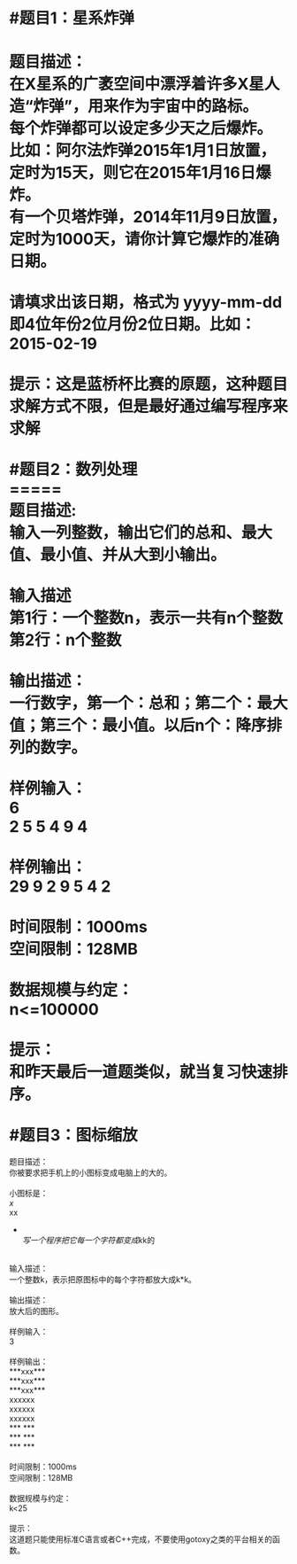 #题目1：星系炸弹<br>
=====
题目描述：<br>
在X星系的广袤空间中漂浮着许多X星人造“炸弹”，用来作为宇宙中的路标。<br>
每个炸弹都可以设定多少天之后爆炸。<br>
比如：阿尔法炸弹2015年1月1日放置，定时为15天，则它在2015年1月16日爆炸。<br>
有一个贝塔炸弹，2014年11月9日放置，定时为1000天，请你计算它爆炸的准确日期。<br>
<br>
请填求出该日期，格式为 yyyy-mm-dd  即4位年份2位月份2位日期。比如：2015-02-19<br>
<br>
提示：这是蓝桥杯比赛的原题，这种题目求解方式不限，但是最好通过编写程序来求解<br>
<br>
#题目2：数列处理<br>
=====<br>
题目描述:<br>
输入一列整数，输出它们的总和、最大值、最小值、并从大到小输出。<br>
<br>
输入描述<br>
第1行：一个整数n，表示一共有n个整数<br>
第2行：n个整数<br>
<br>
输出描述：<br>
一行数字，第一个：总和；第二个：最大值；第三个：最小值。以后n个：降序排列的数字。<br>
<br>
样例输入：<br>
6<br>
2 5 5 4 9 4<br>
<br>
样例输出：<br>
29 9 2 9 5 4 2<br>
<br>
时间限制：1000ms<br>
空间限制：128MB<br>
<br>
数据规模与约定：<br>
n<=100000<br>
<br>
提示：<br>
和昨天最后一道题类似，就当复习快速排序。<br>
<br>
#题目3：图标缩放<br>
=====
题目描述：<br>
你被要求把手机上的小图标变成电脑上的大的。<br>
<br>
小图标是：<br>
*x*<br>
  xx<br>
*  *<br>
写一个程序把它每一个字符都变成k*k的<br>
<br>
输入描述：<br>
一个整数k，表示把原图标中的每个字符都放大成k*k。<br>
<br>
输出描述：<br>
放大后的图形。<br>
<br>
样例输入：<br>
3<br>
<br>
样例输出：<br>
***xxx***<br>
***xxx***<br>
***xxx***<br>
      xxxxxx<br>
      xxxxxx<br>
      xxxxxx<br>
***     ***<br>
***     ***<br>
***     ***<br>
<br>
时间限制：1000ms<br>
空间限制：128MB<br>
<br>
数据规模与约定：<br>
k<25 <br>
<br>
提示：<br>
这道题只能使用标准C语言或者C++完成，不要使用gotoxy之类的平台相关的函数。<br>
